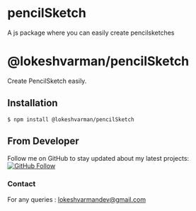 # pencilSketch
A js package where you can easily create pencilsketches
# @lokeshvarman/pencilSketch
Create PencilSketch easily.
## Installation
```
$ npm install @lokeshvarman/pencilSketch
```
## From Developer
Follow me on GitHub to stay updated about my latest projects: [![GitHub Follow](https://img.shields.io/badge/Connect-LokeshVarman-blue.svg?logo=Github&longCache=true&style=social&label=Follow)](https://github.com/LokeshVarman)
### Contact
For any queries : lokeshvarmandev@gmail.com

